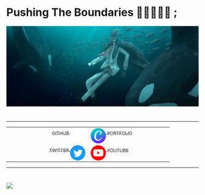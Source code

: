 # Pushing The Boundaries 🍎🎹🎨🦈📑 ;

<img src="Asset/Sakamata_Swim_Fin.png" alt="Banner" img align="center">
<h1></h1>
<hr>

<table table align="center"  border="0px" >
<tr>
    <td text align="right" width=200px>
        <a href = "https://github.com/Appeleus">
            <div>
                <img src="Asset/gh.png" alt="Github" width=40px img align="right">
                <sub>GITHUB&nbsp;</sub>
            </div>
        </a>
    </td>
    <td text align="left" width=200px>
        <a href = "https://www.canva.com/design/DAFm702Hvfs/HrEZAMiVxlJGzSejySWYbQ/edit?utm_content=DAFm702Hvfs&utm_campaign=designshare&utm_medium=link2&utm_source=sharebutton">
            <div>
                <img src="Asset/Canva.png" alt="Portfolio" width=40px img align="left">
                <sub>&nbsp;PORTFOLIO</sub>
            </div>
        </a>
    </td>
</tr>

<tr>
    <td text align="right" width=200px>
        <a href = "https://twitter.com/TanoshiiRinko">
            <div>
                <img src="Asset/Twitter.png" alt="Twitter" width=40px img align="right">
                <sub>TWITTER&nbsp;</sub>
            </div>
        </a>
    </td>
    <td text align="left" width=200px>
        <a href = "https://www.youtube.com/@TanoshiiRinko/featured">
            <div>
                <img src="Asset/yt.png" alt="Youtube" width=40px img align="left">
                <sub>&nbsp;YOUTUBE</sub>
            </div>
        </a>
    </td>
</tr>
</table>

<hr>
<h1></h1>


<a href="https://visitcount.itsvg.in">
  <img src="https://visitcount.itsvg.in/api?id=Appeleus&label=Profile%20Views&icon=0&pretty=false" />
</a>




